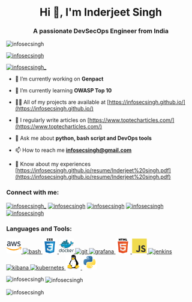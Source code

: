 <h1 align="center">Hi 👋, I'm Inderjeet Singh</h1>
<h3 align="center">A passionate DevSecOps Engineer from India</h3>

<p align="left"> <img src="https://komarev.com/ghpvc/?username=infosecsingh&label=Profile%20views&color=0e75b6&style=flat" alt="infosecsingh" /> </p>

<p align="left"> <a href="https://github.com/ryo-ma/github-profile-trophy"><img src="https://github-profile-trophy.vercel.app/?username=infosecsingh" alt="infosecsingh" /></a> </p>

<p align="left"> <a href="https://twitter.com/infosecsingh_" target="blank"><img src="https://img.shields.io/twitter/follow/infosecsingh_?logo=twitter&style=for-the-badge" alt="infosecsingh_" /></a> </p>

- 🔭 I’m currently working on **Genpact**

- 🌱 I’m currently learning **OWASP Top 10**

- 👨‍💻 All of my projects are available at [https://infosecsingh.github.io/](https://infosecsingh.github.io/)

- 📝 I regularly write articles on [https://www.toptecharticles.com/](https://www.toptecharticles.com/)

- 💬 Ask me about **python, bash script and DevOps tools**

- 📫 How to reach me **infosecsingh@gmail.com**

- 📄 Know about my experiences [https://infosecsingh.github.io/resume/Inderjeet%20singh.pdf](https://infosecsingh.github.io/resume/Inderjeet%20singh.pdf)

<h3 align="left">Connect with me:</h3>
<p align="left">
<a href="https://twitter.com/infosecsingh_" target="blank"><img align="center" src="https://raw.githubusercontent.com/rahuldkjain/github-profile-readme-generator/master/src/images/icons/Social/twitter.svg" alt="infosecsingh_" height="30" width="40" /></a>
<a href="https://linkedin.com/in/infosecsingh" target="blank"><img align="center" src="https://raw.githubusercontent.com/rahuldkjain/github-profile-readme-generator/master/src/images/icons/Social/linked-in-alt.svg" alt="infosecsingh" height="30" width="40" /></a>
<a href="https://instagram.com/infosecsingh" target="blank"><img align="center" src="https://raw.githubusercontent.com/rahuldkjain/github-profile-readme-generator/master/src/images/icons/Social/instagram.svg" alt="infosecsingh" height="30" width="40" /></a>
<a href="https://medium.com/infosecsingh_" target="blank"><img align="center" src="https://raw.githubusercontent.com/rahuldkjain/github-profile-readme-generator/master/src/images/icons/Social/medium.svg" alt="infosecsingh" height="30" width="40" /></a>
<a href="https://www.youtube.com/c/infosecsingh" target="blank"><img align="center" src="https://raw.githubusercontent.com/rahuldkjain/github-profile-readme-generator/master/src/images/icons/Social/youtube.svg" alt="infosecsingh" height="30" width="40" /></a>
</p>

<h3 align="left">Languages and Tools:</h3>
<p align="left"> <a href="https://aws.amazon.com" target="_blank" rel="noreferrer"> <img src="https://raw.githubusercontent.com/devicons/devicon/master/icons/amazonwebservices/amazonwebservices-original-wordmark.svg" alt="aws" width="40" height="40"/> </a> <a href="https://www.gnu.org/software/bash/" target="_blank" rel="noreferrer"> <img src="https://www.vectorlogo.zone/logos/gnu_bash/gnu_bash-icon.svg" alt="bash" width="40" height="40"/> </a> <a href="https://www.w3schools.com/css/" target="_blank" rel="noreferrer"> <img src="https://raw.githubusercontent.com/devicons/devicon/master/icons/css3/css3-original-wordmark.svg" alt="css3" width="40" height="40"/> </a> <a href="https://www.docker.com/" target="_blank" rel="noreferrer"> <img src="https://raw.githubusercontent.com/devicons/devicon/master/icons/docker/docker-original-wordmark.svg" alt="docker" width="40" height="40"/> </a> <a href="https://git-scm.com/" target="_blank" rel="noreferrer"> <img src="https://www.vectorlogo.zone/logos/git-scm/git-scm-icon.svg" alt="git" width="40" height="40"/> </a> <a href="https://grafana.com" target="_blank" rel="noreferrer"> <img src="https://www.vectorlogo.zone/logos/grafana/grafana-icon.svg" alt="grafana" width="40" height="40"/> </a> <a href="https://www.w3.org/html/" target="_blank" rel="noreferrer"> <img src="https://raw.githubusercontent.com/devicons/devicon/master/icons/html5/html5-original-wordmark.svg" alt="html5" width="40" height="40"/> </a> <a href="https://developer.mozilla.org/en-US/docs/Web/JavaScript" target="_blank" rel="noreferrer"> <img src="https://raw.githubusercontent.com/devicons/devicon/master/icons/javascript/javascript-original.svg" alt="javascript" width="40" height="40"/> </a> <a href="https://www.jenkins.io" target="_blank" rel="noreferrer"> <img src="https://www.vectorlogo.zone/logos/jenkins/jenkins-icon.svg" alt="jenkins" width="40" height="40"/> </a> <a href="https://www.elastic.co/kibana" target="_blank" rel="noreferrer"> <img src="https://www.vectorlogo.zone/logos/elasticco_kibana/elasticco_kibana-icon.svg" alt="kibana" width="40" height="40"/> </a> <a href="https://kubernetes.io" target="_blank" rel="noreferrer"> <img src="https://www.vectorlogo.zone/logos/kubernetes/kubernetes-icon.svg" alt="kubernetes" width="40" height="40"/> </a> <a href="https://www.linux.org/" target="_blank" rel="noreferrer"> <img src="https://raw.githubusercontent.com/devicons/devicon/master/icons/linux/linux-original.svg" alt="linux" width="40" height="40"/> </a> <a href="https://www.python.org" target="_blank" rel="noreferrer"> <img src="https://raw.githubusercontent.com/devicons/devicon/master/icons/python/python-original.svg" alt="python" width="40" height="40"/> </a> </p>

<p><img align="left" src="https://github-readme-stats.vercel.app/api/top-langs?username=infosecsingh&show_icons=true&locale=en&layout=compact" alt="infosecsingh" /></p>

<p>&nbsp;<img align="center" src="https://github-readme-stats.vercel.app/api?username=infosecsingh&show_icons=true&locale=en" alt="infosecsingh" /></p>

<p><img align="center" src="https://github-readme-streak-stats.herokuapp.com/?user=infosecsingh&" alt="infosecsingh" /></p>
